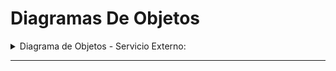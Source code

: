 
# Diagramas De Objetos


<details>
<summary>Diagrama de Objetos - Servicio Externo:</summary>

![](Diagrama_de_Objetos-Servicio_Externo.svg)
</details>

---
